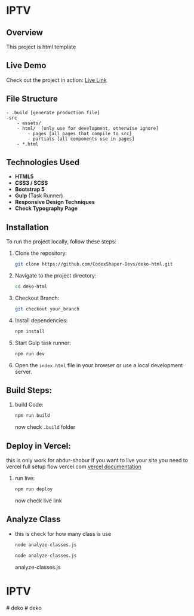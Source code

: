 # IPTV

## Overview

This project is html template

## Live Demo

Check out the project in action: [Live Link](https://iptv-orcin-seven.vercel.app/)

## File Structure

```
- .build [generate production file]
-src
    - assets/
    - html/  [only use for development, otherwise ignore]
        - pages [all pages that compile to src]
        - partials [all components use in pages]
    - *.html
```

## Technologies Used

- **HTML5**
- **CSS3 / SCSS**
- **Bootstrap 5**
- **Gulp** (Task Runner)
- **Responsive Design Techniques**
- **Check Typography Page**

## Installation

To run the project locally, follow these steps:

1. Clone the repository:
    ```sh
    git clone https://github.com/CodexShaper-Devs/deko-html.git
    ```
2. Navigate to the project directory:
    ```sh
    cd deko-html
    ```
3. Checkout Branch:
    ```sh
    git checkout your_branch
    ```
4. Install dependencies:
    ```sh
    npm install
    ```
5. Start Gulp task runner:

    ```sh
    npm run dev
    ```

6. Open the `index.html` file in your browser or use a local development server.

## Build Steps:

1.  build Code:
    ```sh
    npm run build
    ```
    now check `.build` folder

## Deploy in Vercel:

this is only work for abdur-shobur if you want to live your site you need to vercel full setup flow vercel.com
[vercel documentation](https://vercel.com/docs/cli)

1.  run live:
    ```sh
    npm run deploy
    ```
    now check live link

## Analyze Class

- this is check for how many class is use

    ```sh
    node analyze-classes.js
    ```

    ```sh
    node analyze-classes.js
    ```

    analyze-classes.js

# IPTV
#   d e k o  
 #   d e k o  
 